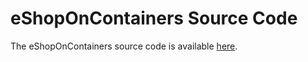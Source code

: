 # eShopOnContainers Source Code

The eShopOnContainers source code is available [here](https://github.com/dotnet-architecture/eShopOnContainers).
